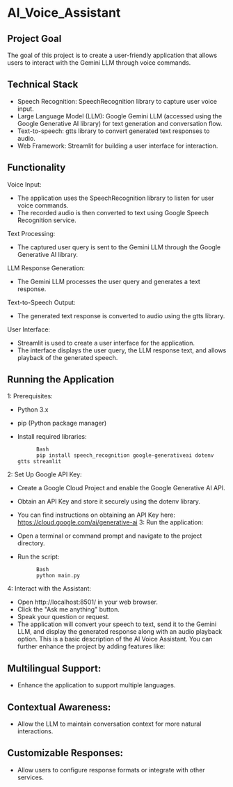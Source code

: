 # AI_Voice_Assistant

## Project Goal

The goal of this project is to create a user-friendly application that allows users to interact with the Gemini LLM through voice commands.

## Technical Stack
* Speech Recognition: SpeechRecognition library to capture user voice input.
* Large Language Model (LLM): Google Gemini LLM (accessed using the Google Generative AI library) for text generation and conversation flow.
* Text-to-speech: gtts library to convert generated text responses to audio.
* Web Framework: Streamlit for building a user interface for interaction.

## Functionality

Voice Input:

* The application uses the SpeechRecognition library to listen for user voice commands.
* The recorded audio is then converted to text using Google Speech Recognition service.

Text Processing:

* The captured user query is sent to the Gemini LLM through the Google Generative AI library.

LLM Response Generation:

* The Gemini LLM processes the user query and generates a text response.

Text-to-Speech Output:

* The generated text response is converted to audio using the gtts library.

User Interface:

* Streamlit is used to create a user interface for the application.
* The interface displays the user query, the LLM response text, and allows playback of the generated speech.


## Running the Application

1: Prerequisites:
* Python 3.x
* pip (Python package manager)
* Install required libraries:
  
            Bash
            pip install speech_recognition google-generativeai dotenv gtts streamlit

2: Set Up Google API Key:
* Create a Google Cloud Project and enable the Google Generative AI API.
* Obtain an API Key and store it securely using the dotenv library.
* You can find instructions on obtaining an API Key here: https://cloud.google.com/ai/generative-ai
3: Run the application:
* Open a terminal or command prompt and navigate to the project directory.
* Run the script:
  
            Bash
            python main.py

4: Interact with the Assistant:
* Open http://localhost:8501/ in your web browser.
* Click the "Ask me anything" button.
* Speak your question or request.
* The application will convert your speech to text, send it to the Gemini LLM, and display the generated response along with an audio playback option.
This is a basic description of the AI Voice Assistant. You can further enhance the project by adding features like:

## Multilingual Support: 
*  Enhance the application to support multiple languages.
## Contextual Awareness: 
* Allow the LLM to maintain conversation context for more natural interactions.
## Customizable Responses: 
* Allow users to configure response formats or integrate with other services.
